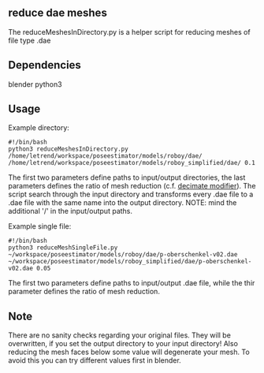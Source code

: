 ## reduce dae meshes
The reduceMeshesInDirectory.py is a helper script for reducing meshes of file type .dae

## Dependencies
blender
python3

## Usage
Example directory:
```
#!/bin/bash
python3 reduceMeshesInDirectory.py /home/letrend/workspace/poseestimator/models/roboy/dae/ /home/letrend/workspace/poseestimator/models/roboy_simplified/dae/ 0.1
```
The first two parameters define paths to input/output directories, the last parameters defines the ratio of mesh reduction (c.f. [decimate modifier](https://www.blender.org/manual/modeling/modifiers/generate/decimate.html)). The script search through the input directory and transforms every .dae file to a .dae file with the same name into the output directory. NOTE: mind the additional '/' in the input/output paths.

Example single file:
```
#!/bin/bash
python3 reduceMeshSingleFile.py ~/workspace/poseestimator/models/roboy/dae/p-oberschenkel-v02.dae ~/workspace/poseestimator/models/roboy_simplified/dae/p-oberschenkel-v02.dae 0.05
```
The first two parameters define paths to input/output .dae file, while the thir parameter defines the ratio of mesh reduction.

## Note
There are no sanity checks regarding your original files. They will be overwritten, if you set the output directory to your input directory!
Also reducing the mesh faces below some value will degenerate your mesh. To avoid this you can try different values first in blender.
